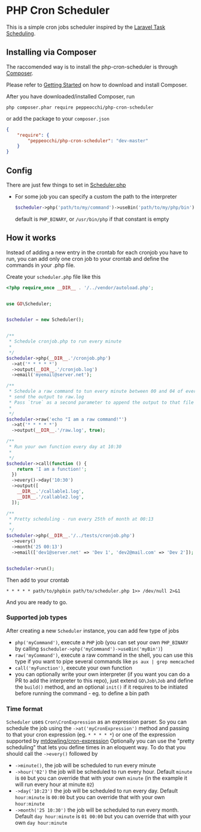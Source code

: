 PHP Cron Scheduler
==

This is a simple cron jobs scheduler inspired by the [Laravel Task Scheduling](http://laravel.com/docs/5.1/scheduling).

## Installing via Composer
The raccomended way is to install the php-cron-scheduler is through [Composer](https://getcomposer.org/).

Please refer to [Getting Started](https://getcomposer.org/doc/00-intro.md) on how to download and install Composer.

After you have downloaded/installed Composer, run

`php composer.phar require peppeocchi/php-cron-scheduler`

or add the package to your `composer.json`
```json
{
    "require": {
        "peppeocchi/php-cron-scheduler": "dev-master"
    }
}
```

## Config
There are just few things to set in [Scheduler.php](https://github.com/peppeocchi/php-cron-scheduler/blob/master/src/GO/Scheduler.php)
- For some job you can specify a custom the path to the interpreter
  ```php
  $scheduler->php('path/to/my/command')->useBin('path/to/my/php/bin')
  ```
  default is `PHP_BINARY`, or `/usr/bin/php` if that constant is empty

## How it works
Instead of adding a new entry in the crontab for each cronjob you have to run, you can add only one cron job to your crontab and define the commands in your .php file.

Create your `scheduler.php` file like this
```php
<?php require_once __DIR__ . '/../vendor/autoload.php';


use GO\Scheduler;


$scheduler = new Scheduler();


/**
 * Schedule cronjob.php to run every minute
 *
 */
$scheduler->php(__DIR__.'/cronjob.php')
  ->at('* * * * *')
  ->output(__DIR__.'/cronjob.log')
  ->email('myemail@server.net');

/**
 * Schedule a raw command to tun every minute between 00 and 04 of every hour,
 * send the output to raw.log
 * Pass `true` as a second parameter to append the output to that file
 *
 */
$scheduler->raw('echo "I am a raw command!"')
  ->at('* * * * *')
  ->output(__DIR__.'/raw.log', true);

/**
 * Run your own function every day at 10:30
 *
 */
$scheduler->call(function () {
    return 'I am a function!';
  })
  ->every()->day('10:30')
  ->output([
    __DIR__.'/callable1.log',
    __DIR__.'/callable2.log',
  ]);

/**
 * Pretty scheduling - run every 25th of month at 00:13
 *
 */
$scheduler->php(__DIR__.'/../tests/cronjob.php')
  ->every()
  ->month('25 00:13')
  ->email(['dev1@server.net' => 'Dev 1', 'dev2@mail.com' => 'Dev 2']);


$scheduler->run();
```

Then add to your crontab

````
* * * * * path/to/phpbin path/to/scheduler.php 1>> /dev/null 2>&1
````

And you are ready to go.

### Supported job types
After creating a new `Scheduler` instance, you can add few type of jobs
- `php('myCommand')`, execute a `PHP` job (you can set your own `PHP_BINARY` by calling `$scheduler->php('myCommand')->useBin('myBin')`)
- `raw('myCommand')`, execute a raw command in the shell, you can use this type if you want to pipe several commands like `ps aux | grep memcached`
- `call('myFunction')`, execute your own function
- you can optionally write your own interpreter (if you want you can do a PR to add the interpreter to this repo), just extend `GO\Job\Job` and define the `build()` method, and an optional `init()` if it requires to be initiated before running the command - eg. to define a bin path

### Time format
`Scheduler` uses `Cron\CronExpression` as an expression parser.
So you can schedule the job using the `->at('myCronExpression')` method and passing to that your cron expression (eg. `* * * * *`) or one of the expression supported by [mtdowling/cron-expression](https://github.com/mtdowling/cron-expression)
Optionally you can use the "pretty scheduling" that lets you define times in an eloquent way. To do that you should call the `->every()` followed by
- `->minute()`, the job will be scheduled to run every minute
- `->hour('02')` the job will be scheduled to run every hour. Default `minute` is `00` but you can override that with your own `minute` (in the example it will run every hour at minute `02`)
- `->day('10:23')` the job will be scheduled to run every day. Default `hour:minute` is `00:00` but you can override that with your own `hour:minute`
- `->month('25 10:30')` the job will be scheduled to run every month. Default `day hour:minute` is `01 00:00` but you can override that with your own `day hour:minute`
